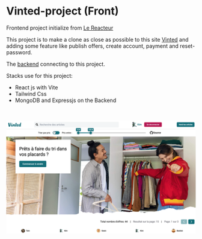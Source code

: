 # Vinted-project (Front)

Frontend project initialize from [Le Reacteur](https://github.com/lereacteur)

This project is to make a clone as close as possible to this site [Vinted](https://www.vinted.fr/) and adding some feature like publish offers, create account, payment and reset-password.

The [backend](https://github.com/ShueiYang/vinted-api) connecting to this project.

Stacks use for this project:

* React js with Vite 
* Tailwind Css
* MongoDB  and Expressjs on the Backend

<br />

![Screenshot](./public/images/Screenshot.png)
